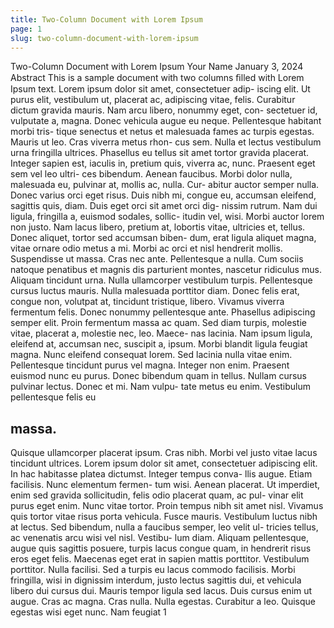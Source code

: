 ```yaml
---
title: Two-Column Document with Lorem Ipsum
page: 1
slug: two-column-document-with-lorem-ipsum
---
```


Two-Column Document with Lorem Ipsum
Your Name
January 3, 2024
Abstract
This is a sample document with two columns ﬁlled
with Lorem Ipsum text.
Lorem ipsum dolor sit amet, consectetuer adip-
iscing elit. Ut purus elit, vestibulum ut, placerat
ac, adipiscing vitae, felis. Curabitur dictum gravida
mauris. Nam arcu libero, nonummy eget, con-
sectetuer id, vulputate a, magna. Donec vehicula
augue eu neque. Pellentesque habitant morbi tris-
tique senectus et netus et malesuada fames ac turpis
egestas. Mauris ut leo. Cras viverra metus rhon-
cus sem. Nulla et lectus vestibulum urna fringilla
ultrices. Phasellus eu tellus sit amet tortor gravida
placerat. Integer sapien est, iaculis in, pretium quis,
viverra ac, nunc. Praesent eget sem vel leo ultri-
ces bibendum. Aenean faucibus. Morbi dolor nulla,
malesuada eu, pulvinar at, mollis ac, nulla. Cur-
abitur auctor semper nulla. Donec varius orci eget
risus. Duis nibh mi, congue eu, accumsan eleifend,
sagittis quis, diam. Duis eget orci sit amet orci dig-
nissim rutrum.
Nam dui ligula, fringilla a, euismod sodales, sollic-
itudin vel, wisi. Morbi auctor lorem non justo. Nam
lacus libero, pretium at, lobortis vitae, ultricies et,
tellus. Donec aliquet, tortor sed accumsan biben-
dum, erat ligula aliquet magna, vitae ornare odio
metus a mi. Morbi ac orci et nisl hendrerit mollis.
Suspendisse ut massa. Cras nec ante. Pellentesque
a nulla. Cum sociis natoque penatibus et magnis dis
parturient montes, nascetur ridiculus mus. Aliquam
tincidunt urna. Nulla ullamcorper vestibulum turpis.
Pellentesque cursus luctus mauris.
Nulla malesuada porttitor diam. Donec felis erat,
congue non, volutpat at, tincidunt tristique, libero.
Vivamus viverra fermentum felis. Donec nonummy
pellentesque ante. Phasellus adipiscing semper elit.
Proin fermentum massa ac quam. Sed diam turpis,
molestie vitae, placerat a, molestie nec, leo. Maece-
nas lacinia. Nam ipsum ligula, eleifend at, accumsan
nec, suscipit a, ipsum. Morbi blandit ligula feugiat
magna. Nunc eleifend consequat lorem. Sed lacinia
nulla vitae enim. Pellentesque tincidunt purus vel
magna. Integer non enim. Praesent euismod nunc
eu purus. Donec bibendum quam in tellus. Nullam
cursus pulvinar lectus. Donec et mi. Nam vulpu-
tate metus eu enim. Vestibulum pellentesque felis eu
## massa.
Quisque ullamcorper placerat ipsum. Cras nibh.
Morbi vel justo vitae lacus tincidunt ultrices. Lorem
ipsum dolor sit amet, consectetuer adipiscing elit. In
hac habitasse platea dictumst. Integer tempus conva-
llis augue. Etiam facilisis. Nunc elementum fermen-
tum wisi. Aenean placerat. Ut imperdiet, enim sed
gravida sollicitudin, felis odio placerat quam, ac pul-
vinar elit purus eget enim. Nunc vitae tortor. Proin
tempus nibh sit amet nisl. Vivamus quis tortor vitae
risus porta vehicula.
Fusce mauris. Vestibulum luctus nibh at lectus.
Sed bibendum, nulla a faucibus semper, leo velit ul-
tricies tellus, ac venenatis arcu wisi vel nisl. Vestibu-
lum diam. Aliquam pellentesque, augue quis sagittis
posuere, turpis lacus congue quam, in hendrerit risus
eros eget felis. Maecenas eget erat in sapien mattis
porttitor. Vestibulum porttitor. Nulla facilisi. Sed
a turpis eu lacus commodo facilisis. Morbi fringilla,
wisi in dignissim interdum, justo lectus sagittis dui,
et vehicula libero dui cursus dui. Mauris tempor
ligula sed lacus. Duis cursus enim ut augue. Cras
ac magna. Cras nulla. Nulla egestas. Curabitur a
leo. Quisque egestas wisi eget nunc. Nam feugiat
1